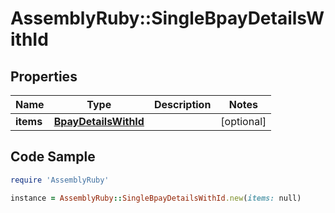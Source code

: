 # AssemblyRuby::SingleBpayDetailsWithId

## Properties

Name | Type | Description | Notes
------------ | ------------- | ------------- | -------------
**items** | [**BpayDetailsWithId**](BpayDetailsWithId.md) |  | [optional] 

## Code Sample

```ruby
require 'AssemblyRuby'

instance = AssemblyRuby::SingleBpayDetailsWithId.new(items: null)
```


